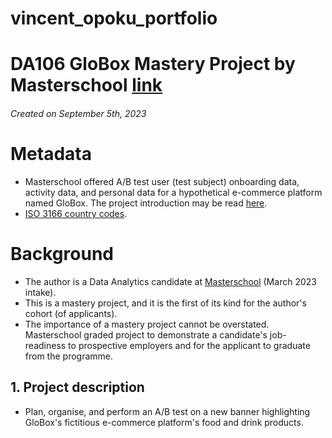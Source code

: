 # vincent_opoku_portfolio

# DA106 GloBox Mastery Project by Masterschool [link](https://github.com/Vincentopoku11/vincent_opoku_portfolio/blob/e8b908322a0e1e65c71b2ef56ba9248b1c27d1bb/Globox%20%20Mastery%20Project%20.zip)


###### Created  on September 5th, 2023
# Metadata
* Masterschool offered A/B test user (test subject) onboarding data, activity data, and personal data for a hypothetical e-commerce platform named GloBox. The project introduction may be read [here](https://cms.master.school/sprint-overview-extract-the-ab-test-data).
* [ISO 3166 country codes](https://www.iso.org/obp/ui/#search).

# Background
* The author is a Data Analytics candidate at [Masterschool](https://www.masterschool.com/) (March 2023 intake).
*  This is a mastery project, and it is the first of its kind for the author's cohort (of applicants).
* The importance of a mastery project cannot be overstated. Masterschool graded project to demonstrate a candidate's job-readiness to prospective employers and for the applicant to graduate from the programme.

## 1. Project description
* Plan, organise, and perform an A/B test on a new banner highlighting GloBox's fictitious e-commerce platform's food and drink products.
